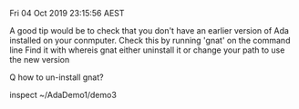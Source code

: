 Fri 04 Oct 2019 23:15:56 AEST 

A good tip would be to check that you don't have an earlier version of Ada installed on your conmputer.
Check this by running 'gnat' on the command line
Find it with whereis gnat
either uninstall it or change your path to use the new version

Q how to un-install gnat?

inspect ~/AdaDemo1/demo3 


